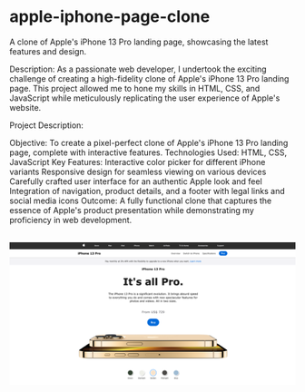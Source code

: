 # apple-iphone-page-clone
 A clone of Apple's iPhone 13 Pro landing page, showcasing the latest features and design.


Description:
As a passionate web developer, I undertook the exciting challenge of creating a high-fidelity clone of Apple's iPhone 13 Pro landing page. This project allowed me to hone my skills in HTML, CSS, and JavaScript while meticulously replicating the user experience of Apple's website.

Project Description:

Objective: To create a pixel-perfect clone of Apple's iPhone 13 Pro landing page, complete with interactive features.
Technologies Used: HTML, CSS, JavaScript
Key Features:
Interactive color picker for different iPhone variants
Responsive design for seamless viewing on various devices
Carefully crafted user interface for an authentic Apple look and feel
Integration of navigation, product details, and a footer with legal links and social media icons
Outcome: A fully functional clone that captures the essence of Apple's product presentation while demonstrating my proficiency in web development.

<br>
<img src="./img/1.png">
